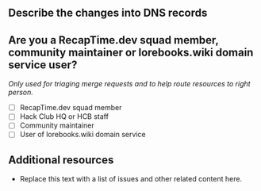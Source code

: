 ## Describe the changes into DNS records

<!--

If it is related to lorebooks.wiki, please mention it here or in
the "Additional resources" section below. Describe about the
changes you made, such as which domain, what hosting service
and why.1

-->

## Are you a RecapTime.dev squad member, community maintainer or lorebooks.wiki domain service user?

_Only used for triaging merge requests and to help route resources to right person._

* [ ] RecapTime.dev squad member
* [ ] Hack Club HQ or HCB staff
* [ ] Community maintainer
* [ ] User of lorebooks.wiki domain service

## Additional resources

<!--

When linking other issues here, please paste their full link,
instead of its reference.

-->

* Replace this text with a list of issues and other related content here.
